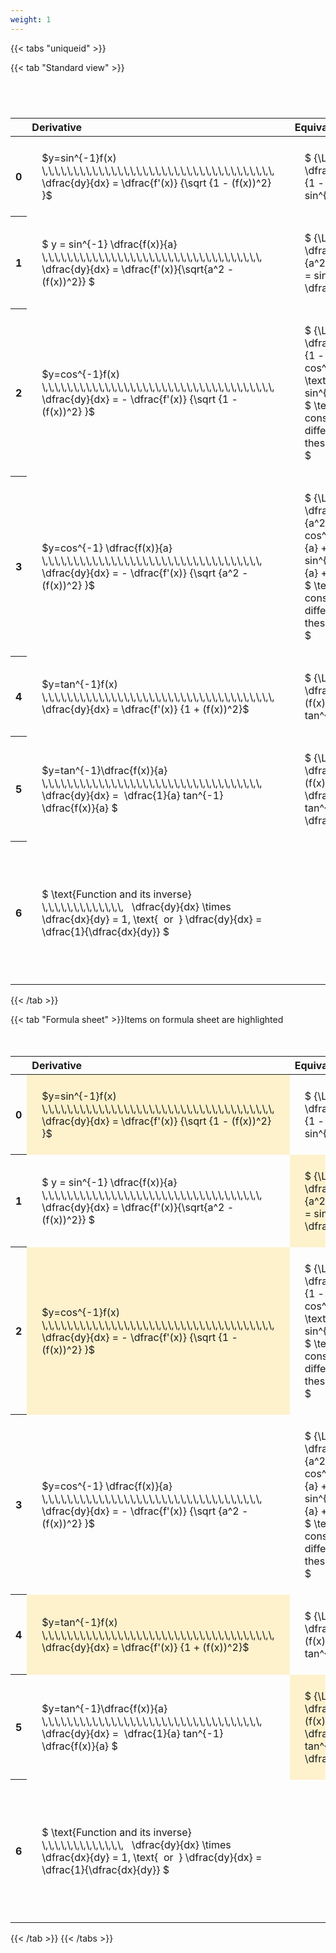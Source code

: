 ```yaml
---
weight: 1
---
```


{{< tabs "uniqueid" >}}

{{< tab "Standard view" >}}

#  
<br>
<style type="text/css">
#T_76d82 th.col_heading {
  text-align: left;
  font-size: 1em;
}
#T_76d82 td {
  text-align: left;
  font-size: 1em;
  padding: 1.5em;
}
#T_76d82_row0_col0, #T_76d82_row0_col1, #T_76d82_row1_col0, #T_76d82_row1_col1, #T_76d82_row2_col0, #T_76d82_row2_col1, #T_76d82_row3_col0, #T_76d82_row3_col1, #T_76d82_row4_col0, #T_76d82_row4_col1, #T_76d82_row5_col0, #T_76d82_row5_col1, #T_76d82_row6_col0, #T_76d82_row6_col1 {
  width: 400px;
  white-space: pre-wrap;
}
#T_76d82_row0_col2, #T_76d82_row1_col2, #T_76d82_row2_col2, #T_76d82_row3_col2, #T_76d82_row4_col2, #T_76d82_row5_col2, #T_76d82_row6_col2 {
  width: 600px;
  white-space: pre-wrap;
}
</style>
<table id="T_76d82">
  <thead>
    <tr>
      <th class="blank level0" >&nbsp;</th>
      <th id="T_76d82_level0_col0" class="col_heading level0 col0" >Derivative</th>
      <th id="T_76d82_level0_col1" class="col_heading level0 col1" >Equivalent integral</th>
      <th id="T_76d82_level0_col2" class="col_heading level0 col2" >Comment</th>
    </tr>
  </thead>
  <tbody>
    <tr>
      <th id="T_76d82_level0_row0" class="row_heading level0 row0" >0</th>
      <td id="T_76d82_row0_col0" class="data row0 col0" >$y=sin^{-1}f(x) \,\,\,\,\,\,\,\,\,\,\,\,\,\,\,\,\,\,\,\,\,\,\,\,\,\,\,\,\,\,\,\,\,\,\,\,\,   \dfrac{dy}{dx} = \dfrac{f'(x)} {\sqrt {1 - (f(x))^2} }$ <br></td>
      <td id="T_76d82_row0_col1" class="data row0 col1" >$ {\Large\int} \dfrac{f'(x)} {\sqrt {1 - (f(x))^2} } dx = sin^{-1} f(x) + c$</td>
      <td id="T_76d82_row0_col2" class="data row0 col2" ></td>
    </tr>
    <tr>
      <th id="T_76d82_level0_row1" class="row_heading level0 row1" >1</th>
      <td id="T_76d82_row1_col0" class="data row1 col0" >$ y = sin^{-1} \dfrac{f(x)}{a}  \,\,\,\,\,\,\,\,\,\,\,\,\,\,\,\,\,\,\,\,\,\,\,\,\,\,\,\,\,\,\,\,\,\,\,   \dfrac{dy}{dx} = \dfrac{f'(x)}{\sqrt{a^2 - (f(x))^2}} $ <br></td>
      <td id="T_76d82_row1_col1" class="data row1 col1" >$ {\Large\int} \dfrac{f'(x)} {\sqrt {a^2 - (f(x))^2} } dx = sin^{-1} \dfrac{f(x)}{a} + c$</td>
      <td id="T_76d82_row1_col2" class="data row1 col2" ></td>
    </tr>
    <tr>
      <th id="T_76d82_level0_row2" class="row_heading level0 row2" >2</th>
      <td id="T_76d82_row2_col0" class="data row2 col0" >$y=cos^{-1}f(x) \,\,\,\,\,\,\,\,\,\,\,\,\,\,\,\,\,\,\,\,\,\,\,\,\,\,\,\,\,\,\,\,\,\,\,\,\,   \dfrac{dy}{dx} = - \dfrac{f'(x)} {\sqrt {1 - (f(x))^2} }$ <br></td>
      <td id="T_76d82_row2_col1" class="data row2 col1" >$ {\Large\int} - \dfrac{f'(x)} {\sqrt {1 - (f(x))^2} }  = cos^{-1}f(x) + c \text{ or } -sin^{-1}f(x) +c$
$ \text{Note the constant c will have different values with these two options} $</td>
      <td id="T_76d82_row2_col2" class="data row2 col2" ></td>
    </tr>
    <tr>
      <th id="T_76d82_level0_row3" class="row_heading level0 row3" >3</th>
      <td id="T_76d82_row3_col0" class="data row3 col0" >$y=cos^{-1} \dfrac{f(x)}{a} \,\,\,\,\,\,\,\,\,\,\,\,\,\,\,\,\,\,\,\,\,\,\,\,\,\,\,\,\,\,\,\,\,\,\,   \dfrac{dy}{dx} = - \dfrac{f'(x)} {\sqrt {a^2 - (f(x))^2} }$ <br></td>
      <td id="T_76d82_row3_col1" class="data row3 col1" >$ {\Large\int} - \dfrac{f'(x)} {\sqrt {a^2 - (f(x))^2} }  = cos^{-1}\dfrac{f(x)}{a} + c \text{ or } -sin^{-1}\dfrac{f(x)}{a} +c$
$ \text{Note the constant c will have different values with these two options} $</td>
      <td id="T_76d82_row3_col2" class="data row3 col2" ></td>
    </tr>
    <tr>
      <th id="T_76d82_level0_row4" class="row_heading level0 row4" >4</th>
      <td id="T_76d82_row4_col0" class="data row4 col0" >$y=tan^{-1}f(x) \,\,\,\,\,\,\,\,\,\,\,\,\,\,\,\,\,\,\,\,\,\,\,\,\,\,\,\,\,\,\,\,\,\,\,\,\,   \dfrac{dy}{dx} = \dfrac{f'(x)} {1 + (f(x))^2}$ <br></td>
      <td id="T_76d82_row4_col1" class="data row4 col1" >$ {\Large\int} \dfrac{f'(x)} {1 + (f(x))^2} dx = \ tan^{-1} f(x) + c$</td>
      <td id="T_76d82_row4_col2" class="data row4 col2" ></td>
    </tr>
    <tr>
      <th id="T_76d82_level0_row5" class="row_heading level0 row5" >5</th>
      <td id="T_76d82_row5_col0" class="data row5 col0" >$y=tan^{-1}\dfrac{f(x)}{a} \,\,\,\,\,\,\,\,\,\,\,\,\,\,\,\,\,\,\,\,\,\,\,\,\,\,\,\,\,\,\,\,\,\,\,   \dfrac{dy}{dx} =  \dfrac{1}{a} tan^{-1} \dfrac{f(x)}{a} $ <br></td>
      <td id="T_76d82_row5_col1" class="data row5 col1" >$ {\Large\int} \dfrac{f'(x)} {a^2 + (f(x))^2} dx = \dfrac{1}{a} tan^{-1} \dfrac{f(x)}{a} + c$</td>
      <td id="T_76d82_row5_col2" class="data row5 col2" ></td>
    </tr>
    <tr>
      <th id="T_76d82_level0_row6" class="row_heading level0 row6" >6</th>
      <td id="T_76d82_row6_col0" class="data row6 col0" >$ \text{Function and its inverse}  \,\,\,\,\,\,\,\,\,\,\,\,\,   \dfrac{dy}{dx} \times \dfrac{dx}{dy} = 1, \text{  or  } \dfrac{dy}{dx} = \dfrac{1}{\dfrac{dx}{dy}} $ <br></td>
      <td id="T_76d82_row6_col1" class="data row6 col1" ></td>
      <td id="T_76d82_row6_col2" class="data row6 col2" >Formula can be utilised to calculate otherwise hard to differentiate inverse functions</td>
    </tr>
  </tbody>
</table>
{{< /tab >}}

{{< tab "Formula sheet" >}}Items on formula sheet are highlighted
<br><br><br>
<style type="text/css">
#T_9a509 th.col_heading {
  text-align: left;
  font-size: 1em;
}
#T_9a509 td {
  text-align: left;
  font-size: 1em;
  padding: 1.5em;
}
#T_9a509_row0_col0, #T_9a509_row1_col1, #T_9a509_row2_col0, #T_9a509_row4_col0, #T_9a509_row5_col1 {
  width: 400px;
  background-color: rgba(255,194,10, 0.2);
  white-space: pre-wrap;
}
#T_9a509_row0_col1, #T_9a509_row1_col0, #T_9a509_row2_col1, #T_9a509_row3_col0, #T_9a509_row3_col1, #T_9a509_row4_col1, #T_9a509_row5_col0, #T_9a509_row6_col0, #T_9a509_row6_col1 {
  width: 400px;
  white-space: pre-wrap;
}
#T_9a509_row0_col2, #T_9a509_row1_col2, #T_9a509_row2_col2, #T_9a509_row3_col2, #T_9a509_row4_col2, #T_9a509_row5_col2, #T_9a509_row6_col2 {
  width: 600px;
  white-space: pre-wrap;
}
</style>
<table id="T_9a509">
  <thead>
    <tr>
      <th class="blank level0" >&nbsp;</th>
      <th id="T_9a509_level0_col0" class="col_heading level0 col0" >Derivative</th>
      <th id="T_9a509_level0_col1" class="col_heading level0 col1" >Equivalent integral</th>
      <th id="T_9a509_level0_col2" class="col_heading level0 col2" >Comment</th>
    </tr>
  </thead>
  <tbody>
    <tr>
      <th id="T_9a509_level0_row0" class="row_heading level0 row0" >0</th>
      <td id="T_9a509_row0_col0" class="data row0 col0" >$y=sin^{-1}f(x) \,\,\,\,\,\,\,\,\,\,\,\,\,\,\,\,\,\,\,\,\,\,\,\,\,\,\,\,\,\,\,\,\,\,\,\,\,   \dfrac{dy}{dx} = \dfrac{f'(x)} {\sqrt {1 - (f(x))^2} }$ <br></td>
      <td id="T_9a509_row0_col1" class="data row0 col1" >$ {\Large\int} \dfrac{f'(x)} {\sqrt {1 - (f(x))^2} } dx = sin^{-1} f(x) + c$</td>
      <td id="T_9a509_row0_col2" class="data row0 col2" ></td>
    </tr>
    <tr>
      <th id="T_9a509_level0_row1" class="row_heading level0 row1" >1</th>
      <td id="T_9a509_row1_col0" class="data row1 col0" >$ y = sin^{-1} \dfrac{f(x)}{a}  \,\,\,\,\,\,\,\,\,\,\,\,\,\,\,\,\,\,\,\,\,\,\,\,\,\,\,\,\,\,\,\,\,\,\,   \dfrac{dy}{dx} = \dfrac{f'(x)}{\sqrt{a^2 - (f(x))^2}} $ <br></td>
      <td id="T_9a509_row1_col1" class="data row1 col1" >$ {\Large\int} \dfrac{f'(x)} {\sqrt {a^2 - (f(x))^2} } dx = sin^{-1} \dfrac{f(x)}{a} + c$</td>
      <td id="T_9a509_row1_col2" class="data row1 col2" ></td>
    </tr>
    <tr>
      <th id="T_9a509_level0_row2" class="row_heading level0 row2" >2</th>
      <td id="T_9a509_row2_col0" class="data row2 col0" >$y=cos^{-1}f(x) \,\,\,\,\,\,\,\,\,\,\,\,\,\,\,\,\,\,\,\,\,\,\,\,\,\,\,\,\,\,\,\,\,\,\,\,\,   \dfrac{dy}{dx} = - \dfrac{f'(x)} {\sqrt {1 - (f(x))^2} }$ <br></td>
      <td id="T_9a509_row2_col1" class="data row2 col1" >$ {\Large\int} - \dfrac{f'(x)} {\sqrt {1 - (f(x))^2} }  = cos^{-1}f(x) + c \text{ or } -sin^{-1}f(x) +c$
$ \text{Note the constant c will have different values with these two options} $</td>
      <td id="T_9a509_row2_col2" class="data row2 col2" ></td>
    </tr>
    <tr>
      <th id="T_9a509_level0_row3" class="row_heading level0 row3" >3</th>
      <td id="T_9a509_row3_col0" class="data row3 col0" >$y=cos^{-1} \dfrac{f(x)}{a} \,\,\,\,\,\,\,\,\,\,\,\,\,\,\,\,\,\,\,\,\,\,\,\,\,\,\,\,\,\,\,\,\,\,\,   \dfrac{dy}{dx} = - \dfrac{f'(x)} {\sqrt {a^2 - (f(x))^2} }$ <br></td>
      <td id="T_9a509_row3_col1" class="data row3 col1" >$ {\Large\int} - \dfrac{f'(x)} {\sqrt {a^2 - (f(x))^2} }  = cos^{-1}\dfrac{f(x)}{a} + c \text{ or } -sin^{-1}\dfrac{f(x)}{a} +c$
$ \text{Note the constant c will have different values with these two options} $</td>
      <td id="T_9a509_row3_col2" class="data row3 col2" ></td>
    </tr>
    <tr>
      <th id="T_9a509_level0_row4" class="row_heading level0 row4" >4</th>
      <td id="T_9a509_row4_col0" class="data row4 col0" >$y=tan^{-1}f(x) \,\,\,\,\,\,\,\,\,\,\,\,\,\,\,\,\,\,\,\,\,\,\,\,\,\,\,\,\,\,\,\,\,\,\,\,\,   \dfrac{dy}{dx} = \dfrac{f'(x)} {1 + (f(x))^2}$ <br></td>
      <td id="T_9a509_row4_col1" class="data row4 col1" >$ {\Large\int} \dfrac{f'(x)} {1 + (f(x))^2} dx = \ tan^{-1} f(x) + c$</td>
      <td id="T_9a509_row4_col2" class="data row4 col2" ></td>
    </tr>
    <tr>
      <th id="T_9a509_level0_row5" class="row_heading level0 row5" >5</th>
      <td id="T_9a509_row5_col0" class="data row5 col0" >$y=tan^{-1}\dfrac{f(x)}{a} \,\,\,\,\,\,\,\,\,\,\,\,\,\,\,\,\,\,\,\,\,\,\,\,\,\,\,\,\,\,\,\,\,\,\,   \dfrac{dy}{dx} =  \dfrac{1}{a} tan^{-1} \dfrac{f(x)}{a} $ <br></td>
      <td id="T_9a509_row5_col1" class="data row5 col1" >$ {\Large\int} \dfrac{f'(x)} {a^2 + (f(x))^2} dx = \dfrac{1}{a} tan^{-1} \dfrac{f(x)}{a} + c$</td>
      <td id="T_9a509_row5_col2" class="data row5 col2" ></td>
    </tr>
    <tr>
      <th id="T_9a509_level0_row6" class="row_heading level0 row6" >6</th>
      <td id="T_9a509_row6_col0" class="data row6 col0" >$ \text{Function and its inverse}  \,\,\,\,\,\,\,\,\,\,\,\,\,   \dfrac{dy}{dx} \times \dfrac{dx}{dy} = 1, \text{  or  } \dfrac{dy}{dx} = \dfrac{1}{\dfrac{dx}{dy}} $ <br></td>
      <td id="T_9a509_row6_col1" class="data row6 col1" ></td>
      <td id="T_9a509_row6_col2" class="data row6 col2" >Formula can be utilised to calculate otherwise hard to differentiate inverse functions</td>
    </tr>
  </tbody>
</table>
{{< /tab >}}
{{< /tabs >}}